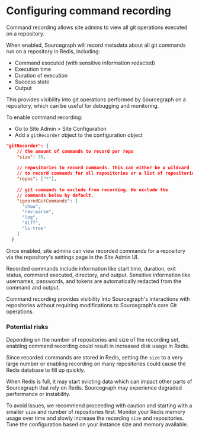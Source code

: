 # Configuring command recording

Command recording allows site admins to view all git operations executed on a repository. 

When enabled, Sourcegraph will record metadata about all git commands run on a repository in Redis, including:

- Command executed (with sensitive information redacted)
- Execution time  
- Duration of execution
- Success state
- Output

This provides visibility into git operations performed by Sourcegraph on a repository, which can be useful for debugging and monitoring.

To enable command recording:

- Go to Site Admin > Site Configuration
- Add a `gitRecorder` object to the configuration object

```json
"gitRecorder": {
    // the amount of commands to record per repo  
    "size": 30,
  
    // repositories to record commands. This can either be a wildcard '*' 
    // to record commands for all repositories or a list of repositories
    "repos": ["*"],
  
    // git commands to exclude from recording. We exclude the 
    // commands below by default.
    "ignoredGitCommands": [
      "show",
      "rev-parse",
      "log",
      "diff",
      "ls-tree"
    ]
  }
```

Once enabled, site admins can view recorded commands for a repository via the repository's settings page in the Site Admin UI.

Recorded commands include information like start time, duration, exit status, command executed, directory, and output. Sensitive information like usernames, passwords, and tokens are automatically redacted from the command and output.

Command recording provides visibility into Sourcegraph's interactions with repositories without requiring modifications to Sourcegraph's core Git operations.

### Potential risks

Depending on the number of repositories and size of the recording set, enabling command recording could result in increased disk usage in Redis. 

Since recorded commands are stored in Redis, setting the `size` to a very large number or enabling recording on many repositories could cause the Redis database to fill up quickly.

When Redis is full, it may start evicting data which can impact other parts of Sourcegraph that rely on Redis. Sourcegraph may experience degraded performance or instability.

To avoid issues, we recommend proceeding with caution and starting with a smaller `size` and number of repositories first. Monitor your Redis memory usage over time and slowly increase the recording `size` and repositories. Tune the configuration based on your instance size and memory available.
